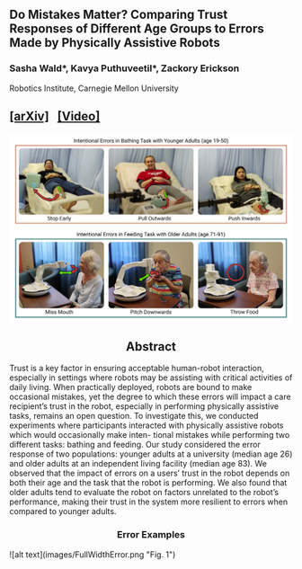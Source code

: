 <!---
# Do Mistakes Matter? Comparing Trust Responses of Different Age Groups to Errors Made by Physically Assistive Robots
---->
## Do Mistakes Matter? Comparing Trust Responses of Different Age Groups to Errors Made by Physically Assistive Robots
### Sasha Wald\*, Kavya Puthuveetil\*, Zackory Erickson
Robotics Institute, Carnegie Mellon University
## [[arXiv]](https://google.com)  &nbsp;  [[Video]](https://google.com)  &nbsp; 

![alt text](images/TitleFigure.png "Fig. 1")

<h2 style="text-align: center;">Abstract</h2>

<p style="test-align: center;">Trust is a key factor in ensuring acceptable
human-robot interaction, especially in settings where robots
may be assisting with critical activities of daily living. When
practically deployed, robots are bound to make occasional
mistakes, yet the degree to which these errors will impact a care
recipient’s trust in the robot, especially in performing physically
assistive tasks, remains an open question. To investigate this,
we conducted experiments where participants interacted with
physically assistive robots which would occasionally make inten-
tional mistakes while performing two different tasks: bathing
and feeding. Our study considered the error response of two
populations: younger adults at a university (median age 26) and
older adults at an independent living facility (median age 83).
We observed that the impact of errors on a users’ trust in the
robot depends on both their age and the task that the robot is
performing. We also found that older adults tend to evaluate
the robot on factors unrelated to the robot’s performance,
making their trust in the system more resilient to errors when
compared to younger adults.</p>

<h3 style="text-align: center;">Error Examples</h3>
![alt text](images/FullWidthError.png "Fig. 1")


